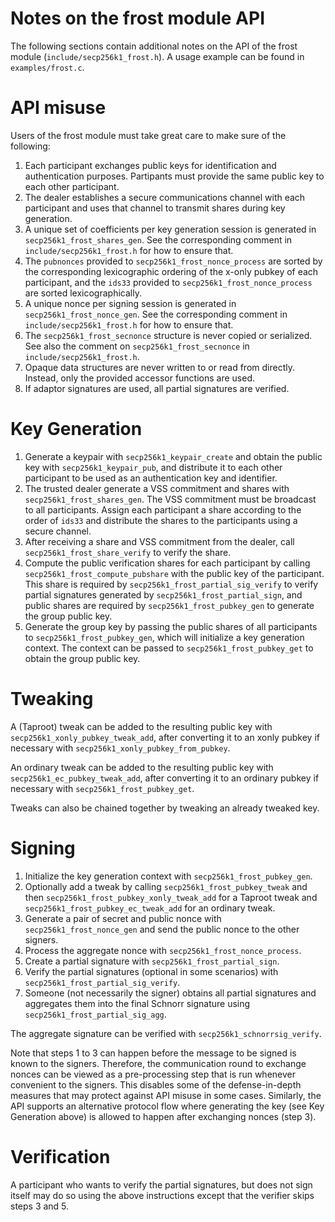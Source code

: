 Notes on the frost module API
===========================

The following sections contain additional notes on the API of the frost module
(`include/secp256k1_frost.h`). A usage example can be found in
`examples/frost.c`.

# API misuse

<!-- TODO: Add warning about not using DKG output directly on-chain (c.f. BIP341, unspendable script path) -->
<!-- Also add warning in the headers file -->

Users of the frost module must take great care to make sure of the following:

1. Each participant exchanges public keys for identification and authentication
   purposes. Partipants must provide the same public key to each other
   participant.
2. The dealer establishes a secure communications channel with each participant
   and uses that channel to transmit shares during key generation.
3. A unique set of coefficients per key generation session is generated in
   `secp256k1_frost_shares_gen`. See the corresponding comment in
   `include/secp256k1_frost.h` for how to ensure that.
4. The `pubnonces` provided to `secp256k1_frost_nonce_process` are sorted by
   the corresponding lexicographic ordering of the x-only pubkey of each
   participant, and the `ids33` provided to `secp256k1_frost_nonce_process`
   are sorted lexicographically.
5. A unique nonce per signing session is generated in `secp256k1_frost_nonce_gen`.
   See the corresponding comment in `include/secp256k1_frost.h` for how to ensure that.
6. The `secp256k1_frost_secnonce` structure is never copied or serialized.
   See also the comment on `secp256k1_frost_secnonce` in `include/secp256k1_frost.h`.
7. Opaque data structures are never written to or read from directly.
   Instead, only the provided accessor functions are used.
8. If adaptor signatures are used, all partial signatures are verified.

# Key Generation

1. Generate a keypair with `secp256k1_keypair_create` and obtain the public key
   with `secp256k1_keypair_pub`, and distribute it to each other participant to
   be used as an authentication key and identifier.
2. The trusted dealer generate a VSS commitment and shares with
   `secp256k1_frost_shares_gen`. The VSS commitment must be broadcast to all
   participants. Assign each participant a share according to the order of
   `ids33` and distribute the shares to the participants using a secure
   channel.
3. After receiving a share and VSS commitment from the dealer, call
   `secp256k1_frost_share_verify` to verify the share.
4. Compute the public verification shares for each participant by calling
   `secp256k1_frost_compute_pubshare` with the public key of the participant.
   This share is required by `secp256k1_frost_partial_sig_verify` to verify
   partial signatures generated by `secp256k1_frost_partial_sign`, and public
   shares are required by `secp256k1_frost_pubkey_gen` to generate the group
   public key.
5. Generate the group key by passing the public shares of all participants to
   `secp256k1_frost_pubkey_gen`, which will initialize a key generation
   context. The context can be passed to `secp256k1_frost_pubkey_get` to obtain
   the group public key.

# Tweaking

A (Taproot) tweak can be added to the resulting public key with
`secp256k1_xonly_pubkey_tweak_add`, after converting it to an xonly pubkey if
necessary with `secp256k1_xonly_pubkey_from_pubkey`.

An ordinary tweak can be added to the resulting public key with
`secp256k1_ec_pubkey_tweak_add`, after converting it to an ordinary pubkey if
necessary with `secp256k1_frost_pubkey_get`.

Tweaks can also be chained together by tweaking an already tweaked key.

# Signing

1. Initialize the key generation context with `secp256k1_frost_pubkey_gen`.
2. Optionally add a tweak by calling `secp256k1_frost_pubkey_tweak` and then
   `secp256k1_frost_pubkey_xonly_tweak_add` for a Taproot tweak and
   `secp256k1_frost_pubkey_ec_tweak_add` for an ordinary tweak.
3. Generate a pair of secret and public nonce with `secp256k1_frost_nonce_gen`
   and send the public nonce to the other signers.
4. Process the aggregate nonce with `secp256k1_frost_nonce_process`.
5. Create a partial signature with `secp256k1_frost_partial_sign`.
6. Verify the partial signatures (optional in some scenarios) with
   `secp256k1_frost_partial_sig_verify`.
7. Someone (not necessarily the signer) obtains all partial signatures and
   aggregates them into the final Schnorr signature using
   `secp256k1_frost_partial_sig_agg`.

The aggregate signature can be verified with `secp256k1_schnorrsig_verify`.

Note that steps 1 to 3 can happen before the message to be signed is known to
the signers. Therefore, the communication round to exchange nonces can be
viewed as a pre-processing step that is run whenever convenient to the signers.
This disables some of the defense-in-depth measures that may protect against
API misuse in some cases. Similarly, the API supports an alternative protocol
flow where generating the key (see Key Generation above) is allowed to happen
after exchanging nonces (step 3).

# Verification

A participant who wants to verify the partial signatures, but does not sign
itself may do so using the above instructions except that the verifier skips
steps 3 and 5.
